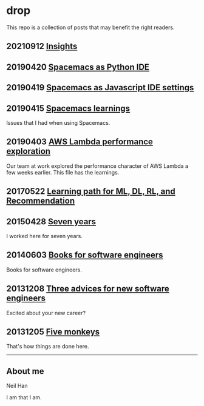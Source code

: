# drop

This repo is a collection of posts that may benefit the right readers.

## 20210912 [Insights](./notes/insights.md)

## 20190420 [Spacemacs as Python IDE](./tech/20190420_spacemacs_python_settings.md)

## 20190419 [Spacemacs as Javascript IDE settings](./tech/20190419_spacemacs_javascript_settings.md)

## 20190415 [Spacemacs learnings](./tech/20190415_spacemacs.md)

Issues that I had when using Spacemacs.

## 20190403 [AWS Lambda performance exploration](./tech/20190403_AWS_Lambda_performance_exploration.md)

Our team at work explored the performance character of AWS Lambda a few weeks earlier. This file has the learnings.

## 20170522 [Learning path for ML, DL, RL, and Recommendation](./tech/20170522_Learning_path_ml.md)

## 20150428 [Seven years](./tech/20150228_seven_years.md)

I worked here for seven years.

## 20140603 [Books for software engineers](./tech/20140603_software_engineer_books.md)

Books for software engineers.

## 20131208 [Three advices for new software engineers](./tech/20131208_3_advices_for_new_software_engineers.md)

Excited about your new career?

## 20131205 [Five monkeys](./tech/20131205_five_monkeys.md)

That's how things are done here.

---------------------------------
## About me
Neil Han

I am that I am.
